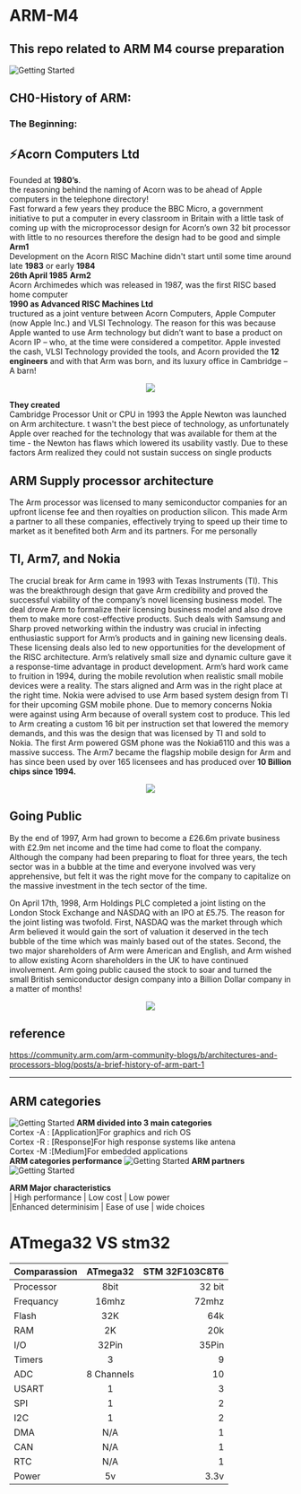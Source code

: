 # ARM-M4
## This repo related to ARM M4 course preparation   
![Getting Started](imgs/img1.png)

## CH0-History of ARM:
### The Beginning:<br /> 
## ⚡Acorn Computers Ltd <br />
Founded at **1980’s**.<br /> 
the reasoning behind the naming of Acorn was to be ahead of Apple computers in the telephone directory!<br />  Fast forward a few years they produce the BBC Micro, a government initiative to put a computer in every classroom in Britain with a little task of coming up with the microprocessor design for Acorn’s own 32 bit processor with little to no resources therefore the design had to be good and simple **Arm1**
<br />Development on the Acorn RISC Machine didn't start until some time around late **1983** or early **1984**<br />
**26th April 1985** **Arm2**<br />
 Acorn Archimedes which was released in 1987, was the first RISC based home computer<br />
 **1990 as Advanced RISC Machines Ltd**<br />
 tructured as a joint venture between Acorn Computers, Apple Computer (now Apple Inc.) and VLSI Technology. The reason for this was because Apple wanted to use Arm technology but didn’t want to base a product on Acorn IP – who, at the time were considered a competitor. Apple invested the cash, VLSI Technology provided the tools, and Acorn provided the **12 engineers** and with that Arm was born, and its luxury office in Cambridge – A barn!<br />
 <p align="center">
  <img src="imgs/img3.jpg" />  
</p>

  **They created**  <br />
 Cambridge Processor Unit or CPU
 in 1993 the Apple Newton was launched on Arm architecture.
t wasn't the best piece of technology, as unfortunately Apple over reached for the technology that was available for them at the time - the Newton has flaws which lowered its usability vastly. Due to these factors Arm realized they could not sustain success on single products<br />

## ARM Supply processor architecture
 The Arm processor was licensed to many semiconductor companies for an upfront license fee and then royalties on production silicon. This made Arm a partner to all these companies, effectively trying to speed up their time to market as it benefited both Arm and its partners. For me personally

## TI, Arm7, and Nokia
The crucial break for Arm came in 1993 with Texas Instruments (TI). This was the breakthrough design that gave Arm credibility and proved the successful viability of the company’s novel licensing business model. The deal drove Arm to formalize their licensing business model and also drove them to make more cost-effective products. Such deals with Samsung and Sharp proved networking within the industry was crucial in infecting enthusiastic support for Arm’s products and in gaining new licensing deals. These licensing deals also led to new opportunities for the development of the RISC architecture. Arm’s relatively small size and dynamic culture gave it a response-time advantage in product development. Arm’s hard work came to fruition in 1994, during the mobile revolution when realistic small mobile devices were a reality. The stars aligned and Arm was in the right place at the right time. Nokia were advised to use Arm based system design from TI for their upcoming GSM mobile phone. Due to memory concerns Nokia were against using Arm because of overall system cost to produce. This led to Arm creating a custom 16 bit per instruction set that lowered the memory demands, and this was the design that was licensed by TI and sold to Nokia. The first Arm powered GSM phone was the Nokia6110 and this was a massive success. The Arm7 became the flagship mobile design for Arm and has since been used by over 165 licensees and has produced over **10 Billion chips since 1994.**
<p align="center">
  <img src="imgs/img4.jpg" />
    
</p>

## Going Public
By the end of 1997, Arm had grown to become a £26.6m private business with £2.9m net income and the time had come to float the company. Although the company had been preparing to float for three years, the tech sector was in a bubble at the time and everyone involved was very apprehensive, but felt it was the right move for the company to capitalize on the massive investment in the tech sector of the time.

On April 17th, 1998, Arm Holdings PLC completed a joint listing on the London Stock Exchange and NASDAQ with an IPO at £5.75. The reason for the joint listing was twofold. First, NASDAQ was the market through which Arm believed it would gain the sort of valuation it deserved in the tech bubble of the time which was mainly based out of the states. Second, the two major shareholders of Arm were American and English, and Arm wished to allow existing Acorn shareholders in the UK to have continued involvement. Arm going public caused the stock to soar and turned the small British semiconductor design company into a Billion Dollar company in a matter of months!
<p align="center">
  <img src="imgs/img5.jpg" />
</p>

## reference
https://community.arm.com/arm-community-blogs/b/architectures-and-processors-blog/posts/a-brief-history-of-arm-part-1
___
## ARM categories    
![Getting Started](imgs/img6.png)
**ARM divided into 3 main categories** <br />
Cortex -A : [Application]For graphics and rich OS<br />
Cortex -R : [Response]For high response systems like antena <br />
Cortex -M :[Medium]For embedded applications <br />
**ARM categories performance**
![Getting Started](imgs/img7.png)
**ARM partners**<br />
![Getting Started](imgs/img8.jpg)

**ARM Major characteristics**<br />
| High performance | Low cost | Low power <br />
|Enhanced determinisim | Ease of use | wide choices <br />

# ATmega32 VS stm32
| Comparassion    | ATmega32        |  STM 32F103C8T6 |
| :------------   |:---------------:| -----:          |
| Processor       | 8bit            | 32 bit          |
| Frequancy       | 16mhz           | 72mhz           |
| Flash           | 32K             | 64k             |
| RAM             | 2K              | 20k             |
| I/O             | 32Pin           | 35Pin           |
| Timers          | 3               |  9              |
| ADC             | 8 Channels      |  10             |
| USART           | 1               |  3              | 
| SPI             | 1               |  2              |
| I2C             | 1               |  2              |
| DMA             | N/A             |  1              |
| CAN             | N/A             |  1              |
| RTC             | N/A             |  1              |
| Power           | 5v              |  3.3v           |
 <br />
 